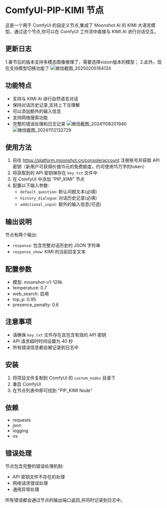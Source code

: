 # ComfyUI-PIP-KIMI 节点

这是一个用于 ComfyUI 的自定义节点,集成了 Moonshot AI 的 KIMI 大语言模型。通过这个节点,你可以在 ComfyUI 工作流中直接与 KIMI AI 进行对话交互。

## 更新日志
1.春节后的版本支持多模态图像推理了，需要选择vision版本的模型；
2.此外，现在支持模型切换功能了
![微信截图_20250205164124](https://github.com/user-attachments/assets/dc4971a5-6e6c-49cc-afba-95ac485a3bb7)


## 功能特点

- 支持与 KIMI AI 进行自然语言对话
- 保持对话历史记录,支持上下文理解
- 可以添加额外的输入信息
- 支持网络搜索功能
- 完整的错误处理和日志记录
![微信截图_20241108201940](https://github.com/user-attachments/assets/d5111c7a-430f-4fed-80c2-7ab3932a509d)
![微信截图_20241112132729](https://github.com/user-attachments/assets/ec18da0d-58fa-4cdb-9ffd-fc4647ca8f21)

## 使用方法

1. 前往 https://platform.moonshot.cn/console/account 注册账号并获取 API 密钥（新用户可获得价值15元的免费额度，约可使用15万字的token）
2. 将获取到的 API 密钥保存在 `key.txt` 文件中
3. 在 ComfyUI 中添加 "PIP_KIMI" 节点
4. 配置以下输入参数:
   - `default_question`: 默认问题文本(必填)
   - `history_dialogue`: 对话历史记录(必填)
   - `additional_input`: 额外的输入信息(可选)

## 输出说明

节点有两个输出:
- `response`: 包含完整对话历史的 JSON 字符串
- `response_show`: KIMI 的当前回复文本

## 配置参数

- 模型: moonshot-v1-128k
- temperature: 0.7
- web_search: 启用
- top_p: 0.95
- presence_penalty: 0.6

## 注意事项

- 请确保 `key.txt` 文件存在且包含有效的 API 密钥
- API 请求超时时间设置为 40 秒
- 所有错误信息都会被记录到日志中

## 安装

1. 将项目文件复制到 ComfyUI 的 `custom_nodes` 目录下
2. 重启 ComfyUI
3. 在节点列表中即可找到 "PIP_KIMI Node"

## 依赖

- requests
- json
- logging
- os

## 错误处理

节点包含完整的错误处理机制:
- API 密钥文件不存在的处理
- 网络请求错误处理
- 通用异常处理

所有错误都会通过节点的输出端口返回,并同时记录到日志中。
